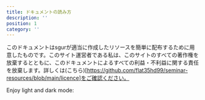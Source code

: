 ```yaml
---
title: ドキュメントの読み方
description: ''
position: 1
category: ''
---
```


<alert type="success">

このドキュメントはsgurが適当に作成したリソースを簡単に配布するために用意したものです。このサイト運営者である私は、このサイトのすべての著作権を放棄するとともに、このドキュメントによるすべての利益・不利益に関する責任を放棄します。詳しくは(こちら)[https://github.com/flat35hd99/seminar-resources/blob/main/licence]をご確認ください。

</alert>

<p class="flex items-center">Enjoy light and dark mode:&nbsp;<app-color-switcher class="inline-flex ml-2"></app-color-switcher></p>
